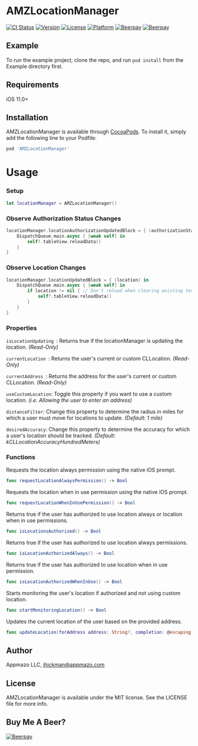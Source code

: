 # AMZLocationManager

[![CI Status](https://img.shields.io/travis/Appmazo/AMZLocationManager.svg?style=flat)](https://travis-ci.org/Appmazo/AMZLocationManager)
[![Version](https://img.shields.io/cocoapods/v/AMZLocationManager.svg?style=flat)](https://cocoapods.org/pods/AMZLocationManager)
[![License](https://img.shields.io/cocoapods/l/AMZLocationManager.svg?style=flat)](https://cocoapods.org/pods/AMZLocationManager)
[![Platform](https://img.shields.io/cocoapods/p/AMZLocationManager.svg?style=flat)](https://cocoapods.org/pods/AMZLocationManager)
[![Beerpay](https://beerpay.io/Appmazo/AMZLocationManager/badge.svg)](https://beerpay.io/Appmazo/AMZLocationManager)
[![Beerpay](https://beerpay.io/Appmazo/AMZLocationManager/make-wish.svg)](https://beerpay.io/Appmazo/AMZLocationManager)

## Example

To run the example project, clone the repo, and run `pod install` from the Example directory first.

## Requirements

iOS 11.0+

## Installation

AMZLocationManager is available through [CocoaPods](https://cocoapods.org). To install
it, simply add the following line to your Podfile:

```ruby
pod 'AMZLocationManager'
```

# Usage

### Setup

```swift
let locationManager = AMZLocationManager()
```

### Observe Authorization Status Changes

```swift
locationManager.locationAuthorizationUpdatedBlock = { (authorizationStatus) in
    DispatchQueue.main.async { [weak self] in
        self?.tableView.reloadData()
    }
}
```

### Observe Location Changes
```swift
locationManager.locationUpdatedBlock = { (location) in
    DispatchQueue.main.async { [weak self] in
        if location != nil { // Don't reload when clearing existing text or it will end editing.
            self?.tableView.reloadData()
        }
    }
}
```

### Properties

```isLocationUpdating ```: Returns true if the locationManager is updating the location. _(Read-Only)_

```currentLocation ```: Returns the user's current or custom CLLocation. _(Read-Only)_

```currentAddress ```: Returns the address for the user's current or custom CLLocation. _(Read-Only)_

```useCustomLocation```: Toggle this property if you want to use a custom location. _(i.e. Allowing the user to enter an address)_

```distanceFilter```: Change this property to determine the radius in miles for which a user must move for locations to update. _(Default: 1 mile)_

```desiredAccuracy```: Change this property to determine the accuracy for which a user's location should be tracked. _(Default: kCLLocationAccuracyHundredMeters)_

### Functions

Requests the location always permission using the native iOS prompt.

```swift
func requestLocationAlwaysPermission() -> Bool
```

Requests the location when in use permission using the native iOS prompt.

```swift
func requestLocationWhenInUsePermission() -> Bool
```

Returns true if the user has authorized to use location always or location when in use permissions.

```swift
func isLocationsAuthorized() -> Bool
```

Returns true if the user has authorized to use location always permissions.

```swift
func isLocationAuthorizedAlways() -> Bool
```

Returns true if the user has authorized to use location when in use permission.

```swift
func isLocationAuthorizedWhenInUse() -> Bool
```

Starts monitoring the user's location if authorized and not using custom location.

```swift
func startMonitoringLocation() -> Bool
```

Updates the current location of the user based on the provided address.

```swift
func updateLocation(forAddress address: String?, completion: @escaping (String?, CLLocation?, Error?) -> ())
```

## Author

Appmazo LLC, jhickman@appmazo.com

## License

AMZLocationManager is available under the MIT license. See the LICENSE file for more info.

## Buy Me A Beer?
[![Beerpay](https://beerpay.io/Appmazo/AMZLocationManager/badge.svg)](https://beerpay.io/Appmazo/AMZLocationManager)
